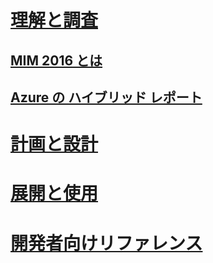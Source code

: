 # [理解と調査](microsoft-identity-manager-2016.md)
## [MIM 2016 とは](microsoft-identity-manager-2016.md)
## [Azure の ハイブリッド レポート](identity-manager-hybrid-reporting-azure.md)
# [計画と設計](/microsoft-identity-manager/PlanDesign/microsoft-identity-manager-2016-supported-platforms)
# [展開と使用](/microsoft-identity-manager/DeployUse/microsoft-identity-manager-deploy)
# [開発者向けリファレンス](/microsoft-identity-manager/reference/microsoft-identity-manager-2016-developer-reference)


<!--HONumber=Mar16_HO5-->


